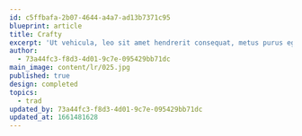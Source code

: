 ```yaml
---
id: c5ffbafa-2b07-4644-a4a7-ad13b7371c95
blueprint: article
title: Crafty
excerpt: 'Ut vehicula, leo sit amet hendrerit consequat, metus purus egestas purus'
author:
  - 73a44fc3-f8d3-4d01-9c7e-095429bb71dc
main_image: content/lr/025.jpg
published: true
design: completed
topics:
  - trad
updated_by: 73a44fc3-f8d3-4d01-9c7e-095429bb71dc
updated_at: 1661481628
---
```

